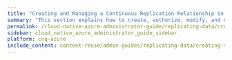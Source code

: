```yaml
---
title: "Creating and Managing a Continuous Replication Relationship in Qumulo Core"
summary: "This section explains how to create, authorize, modify, and delete a replication relationship by using the Qumulo Core Web UI."
permalink: /cloud-native-azure-administrator-guide/replicating-data/creating-managing-continuous-replication-relationship.html
sidebar: cloud_native_azure_administrator_guide_sidebar
platform: cnq-azure
include_content: content-reuse/admin-guides/replicating-data/creating-managing-continuous-replication-relationship.md
---
```


